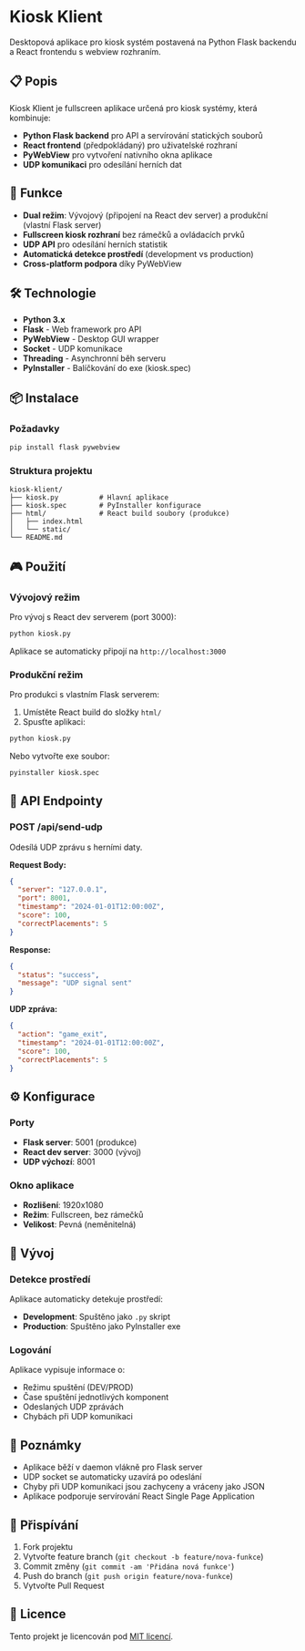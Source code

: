 # Kiosk Klient

Desktopová aplikace pro kiosk systém postavená na Python Flask backendu a React frontendu s webview rozhraním.

## 📋 Popis

Kiosk Klient je fullscreen aplikace určená pro kiosk systémy, která kombinuje:
- **Python Flask backend** pro API a servírování statických souborů
- **React frontend** (předpokládaný) pro uživatelské rozhraní
- **PyWebView** pro vytvoření nativního okna aplikace
- **UDP komunikaci** pro odesílání herních dat

## 🚀 Funkce

- **Dual režim**: Vývojový (připojení na React dev server) a produkční (vlastní Flask server)
- **Fullscreen kiosk rozhraní** bez rámečků a ovládacích prvků
- **UDP API** pro odesílání herních statistik
- **Automatická detekce prostředí** (development vs production)
- **Cross-platform podpora** díky PyWebView

## 🛠️ Technologie

- **Python 3.x**
- **Flask** - Web framework pro API
- **PyWebView** - Desktop GUI wrapper
- **Socket** - UDP komunikace
- **Threading** - Asynchronní běh serveru
- **PyInstaller** - Balíčkování do exe (kiosk.spec)

## 📦 Instalace

### Požadavky

```bash
pip install flask pywebview
```

### Struktura projektu

```
kiosk-klient/
├── kiosk.py          # Hlavní aplikace
├── kiosk.spec        # PyInstaller konfigurace
├── html/             # React build soubory (produkce)
│   ├── index.html
│   └── static/
└── README.md
```

## 🎮 Použití

### Vývojový režim

Pro vývoj s React dev serverem (port 3000):

```bash
python kiosk.py
```

Aplikace se automaticky připojí na `http://localhost:3000`

### Produkční režim

Pro produkci s vlastním Flask serverem:

1. Umístěte React build do složky `html/`
2. Spusťte aplikaci:

```bash
python kiosk.py
```

Nebo vytvořte exe soubor:

```bash
pyinstaller kiosk.spec
```

## 🔌 API Endpointy

### POST /api/send-udp

Odesílá UDP zprávu s herními daty.

**Request Body:**
```json
{
  "server": "127.0.0.1",
  "port": 8001,
  "timestamp": "2024-01-01T12:00:00Z",
  "score": 100,
  "correctPlacements": 5
}
```

**Response:**
```json
{
  "status": "success",
  "message": "UDP signal sent"
}
```

**UDP zpráva:**
```json
{
  "action": "game_exit",
  "timestamp": "2024-01-01T12:00:00Z",
  "score": 100,
  "correctPlacements": 5
}
```

## ⚙️ Konfigurace

### Porty
- **Flask server**: 5001 (produkce)
- **React dev server**: 3000 (vývoj)
- **UDP výchozí**: 8001

### Okno aplikace
- **Rozlišení**: 1920x1080
- **Režim**: Fullscreen, bez rámečků
- **Velikost**: Pevná (neměnitelná)

## 🔧 Vývoj

### Detekce prostředí

Aplikace automaticky detekuje prostředí:
- **Development**: Spuštěno jako `.py` skript
- **Production**: Spuštěno jako PyInstaller exe

### Logování

Aplikace vypisuje informace o:
- Režimu spuštění (DEV/PROD)
- Čase spuštění jednotlivých komponent
- Odeslaných UDP zprávách
- Chybách při UDP komunikaci

## 📝 Poznámky

- Aplikace běží v daemon vlákně pro Flask server
- UDP socket se automaticky uzavírá po odeslání
- Chyby při UDP komunikaci jsou zachyceny a vráceny jako JSON
- Aplikace podporuje servírování React Single Page Application

## 🤝 Přispívání

1. Fork projektu
2. Vytvořte feature branch (`git checkout -b feature/nova-funkce`)
3. Commit změny (`git commit -am 'Přidána nová funkce'`)
4. Push do branch (`git push origin feature/nova-funkce`)
5. Vytvořte Pull Request

## 📄 Licence

Tento projekt je licencován pod [MIT licencí](LICENSE).